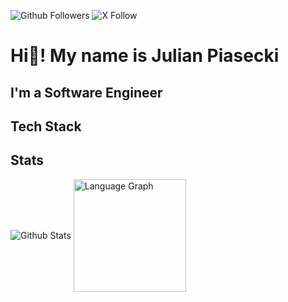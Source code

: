 ![Github Followers](https://img.shields.io/github/followers/piaseckijulian?logo=github&style=for-the-badge&color=0891b2&labelColor=1c1917)
![X Follow](https://img.shields.io/twitter/follow/piaseckijulian?logo=x&style=for-the-badge&color=0891b2&labelColor=1c1917)

# Hi👋! My name is Julian Piasecki

## I'm a Software Engineer

## Tech Stack

<div>
  

</div>

## Stats


<div>
  <img heigth="100" align="center" src="https://github-readme-stats.vercel.app/api?username=piaseckijulian&show_icons=true&count_private=true&theme=algolia&hide_border=true&rank_icon=github" alt="Github Stats"/>

  <img height="180" align="center" src="https://github-readme-stats.vercel.app/api/top-langs?username=piaseckijulian&theme=algolia&layout=compact&hide_border=true&card_width=320" alt="Language Graph" />
</div>
